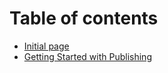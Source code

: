 # Table of contents

* [Initial page](README.md)
* [Getting Started with Publishing](getting-started-with-publishing.md)

